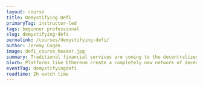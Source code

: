 ```yaml
---
layout: course
title: Demystifying Defi
primaryTag: instructor-led 
tags: beginner professional
slug: demystifying-defi
permalink: /courses/demystifying-defi/
author: Jeremy Cogan
image: defi_course_header.jpg
summary: Traditional financial services are coming to the decentralized world. For the first time, we have the technology to conduct banking services without the need for a third party. This is the vision that DeFi brings to reality.
blurb: Platforms like Ethereum create a completely new network of decentralized financial services.
eventTag: demystifyingdefi
readtime: 2h watch time
---
```

